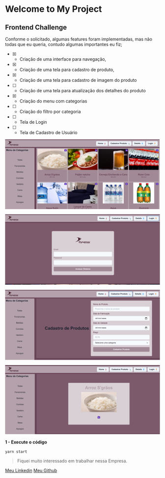 # Welcome to My Project

## Frontend Challenge

Conforme o solicitado, algumas features foram implementadas, mas não todas que eu queria, contudo algumas importantes eu fiz;

- [x] - Criação de uma interface para navegação,
- [x] - Criação de uma tela para cadastro de produto,
- [x] - Criação de uma tela para cadastro de imagem do produto
- [ ] - Criação de uma tela para atualização dos detalhes do produto
- [x] - Criação do menu com categorias
- [ ] - Criação do filtro por categoria
- [ ] - Tela de Login
- [ ] - Tela de Cadastro de Usuário

![Tela Principal](https://github.com/jnerydesigner/challenge-frontend-product/blob/main/src/assets/telas/tela-principal.png)

![Tela de Login](https://github.com/jnerydesigner/challenge-frontend-product/blob/main/src/assets/telas/tela-de-login.png)

![Tela de Cadastro de Produtos](https://github.com/jnerydesigner/challenge-frontend-product/blob/main/src/assets/telas/tela-de-cadastro-de-produto.png)

![Tela de Upload de Imagens do Produto](https://github.com/jnerydesigner/challenge-frontend-product/blob/main/src/assets/telas/tela-de-upload-de-imagem.png)

**1 - Execute o código**

    yarn start

> Fiquei muito interessado em trabalhar nessa Empresa.

[Meu Linkedin](https://www.linkedin.com/in/jander-nery/)
[Meu Github](https://github.com/jnerydesigner)
